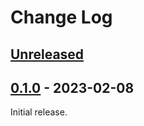 # Change Log

## [Unreleased]


## [0.1.0] - 2023-02-08

Initial release.


[Unreleased]: https://github.com/JakeWharton/cite/compare/0.1.0...HEAD
[0.1.0]: https://github.com/JakeWharton/cite/releases/tag/0.1.0
